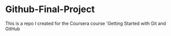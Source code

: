# Github-Final-Project
This is a repo I created for the Coursera course 'Getting Started with Git and GitHub
